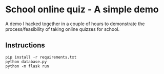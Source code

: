 # School online quiz - A simple demo
A demo I hacked together in a couple of hours to demonstrate the process/feasibility of taking online quizzes for school.

## Instructions
```
pip install -r requirements.txt
python database.py
python -m flask run
```
